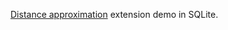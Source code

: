 [Distance approximation](https://jonisalonen.com/2014/computing-distance-between-coordinates-can-be-simple-and-fast/) extension demo in SQLite.
